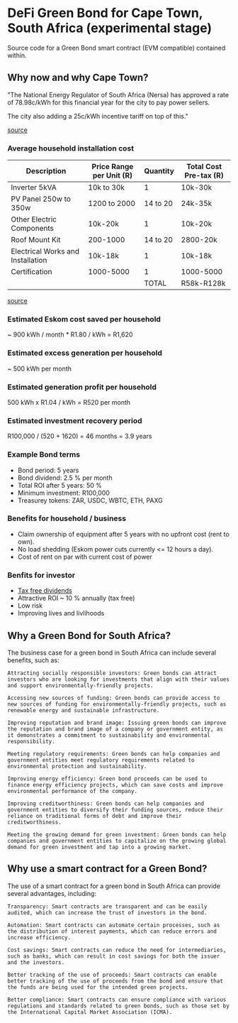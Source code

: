 # DeFi Green Bond for Cape Town, South Africa (experimental stage)

Source code for a Green Bond smart contract (EVM compatible) contained within.

## Why now and why Cape Town?

"The National Energy Regulator of South Africa (Nersa) has approved a rate of 78.98c/kWh for this financial year for the city to pay power sellers.

The city also adding a 25c/kWh incentive tariff on top of this."

[source](https://businesstech.co.za/news/government/658941/massive-win-for-solar-users-in-cape-town-the-city-will-start-buying-excess-power/)


### Average household installation cost

| Description                       | Price Range per Unit (R) | Quantity | Total Cost Pre-tax (R) |
|-----------------------------------|--------------------------|----------|------------------------|
| Inverter 5kVA                     | 10k to 30k               | 1        | 10k-30k                |
| PV Panel 250w to 350w             | 1200 to 2000             | 14 to 20 | 24k-35k                |
| Other Electric Components         | 10k-20k                  | 1        | 10k-20k                |
| Roof Mount Kit                    | 200-1000                 | 14 to 20 | 2800-20k               |
| Electrical Works and Installation | 10k-18k                  | 1        | 10k-18k                |
| Certification                     | 1000-5000                | 1        | 1000-5000              |
|                                   |                          | TOTAL    | R58k-R128k             |

[source](https://www.handymanhomes.co.za/energy-saving/how-much-will-it-cost-to-install-solar-panels-in-south-africa/)

### Estimated Eskom cost saved per household

~ 900 kWh / month * R1.80 / kWh = R1,620

### Estimated excess generation per household

~ 500 kWh per month

### Estimated generation profit per household

500 kWh x R1.04 / kWh = R520 per month

### Estimated investment recovery period

R100,000 / (520 + 1620) = 46 months = 3.9 years

### Example Bond terms

- Bond period: 5 years
- Bond dividend: 2.5 % per month
- Total ROI after 5 years: 50 %
- Minimum investment: R100,000
- Treasurey tokens: ZAR, USDC, WBTC, ETH, PAXG

### Benefits for household / business

- Claim ownership of equipment after 5 years with no upfront cost (rent to own). 
- No load shedding (Eskom power cuts currently <= 12 hours a day). 
- Cost of rent on par with current cost of power

### Benfits for investor

- [Tax free dividends](https://www.green-cape.co.za/assets/SOLAR_PV_INDUSTRY_BRIEF_web.pdf)
- Attractive ROI ~ 10 % annually (tax free)
- Low risk
- Improving lives and livlihoods

## Why a Green Bond for South Africa?

The business case for a green bond in South Africa can include several benefits, such as:

    Attracting socially responsible investors: Green bonds can attract investors who are looking for investments that align with their values and support environmentally-friendly projects.

    Accessing new sources of funding: Green bonds can provide access to new sources of funding for environmentally-friendly projects, such as renewable energy and sustainable infrastructure.

    Improving reputation and brand image: Issuing green bonds can improve the reputation and brand image of a company or government entity, as it demonstrates a commitment to sustainability and environmental responsibility.

    Meeting regulatory requirements: Green bonds can help companies and government entities meet regulatory requirements related to environmental protection and sustainability.

    Improving energy efficiency: Green bond proceeds can be used to finance energy efficiency projects, which can save costs and improve environmental performance of the company.

    Improving creditworthiness: Green bonds can help companies and government entities to diversify their funding sources, reduce their reliance on traditional forms of debt and improve their creditworthiness.

    Meeting the growing demand for green investment: Green bonds can help companies and government entities to capitalize on the growing global demand for green investment and tap into a growing market.


## Why use a smart contract for a Green Bond?

The use of a smart contract for a green bond in South Africa can provide several advantages, including:

    Transparency: Smart contracts are transparent and can be easily audited, which can increase the trust of investors in the bond.

    Automation: Smart contracts can automate certain processes, such as the distribution of interest payments, which can reduce errors and increase efficiency.

    Cost savings: Smart contracts can reduce the need for intermediaries, such as banks, which can result in cost savings for both the issuer and the investors.

    Better tracking of the use of proceeds: Smart contracts can enable better tracking of the use of proceeds from the bond and ensure that the funds are being used for the intended green projects.

    Better compliance: Smart contracts can ensure compliance with various regulations and standards related to green bonds, such as those set by the International Capital Market Association (ICMA).




